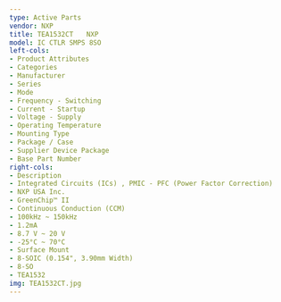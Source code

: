 ```yaml
---
type: Active Parts
vendor: NXP
title: TEA1532CT　　NXP
model: IC CTLR SMPS 8SO
left-cols:
- Product Attributes
- Categories
- Manufacturer
- Series
- Mode
- Frequency - Switching
- Current - Startup
- Voltage - Supply
- Operating Temperature
- Mounting Type
- Package / Case
- Supplier Device Package
- Base Part Number
right-cols:
- Description
- Integrated Circuits (ICs) , PMIC - PFC (Power Factor Correction)
- NXP USA Inc.
- GreenChip™ II
- Continuous Conduction (CCM)
- 100kHz ~ 150kHz
- 1.2mA
- 8.7 V ~ 20 V
- -25°C ~ 70°C
- Surface Mount
- 8-SOIC (0.154", 3.90mm Width)
- 8-SO
- TEA1532
img: TEA1532CT.jpg
---
```

